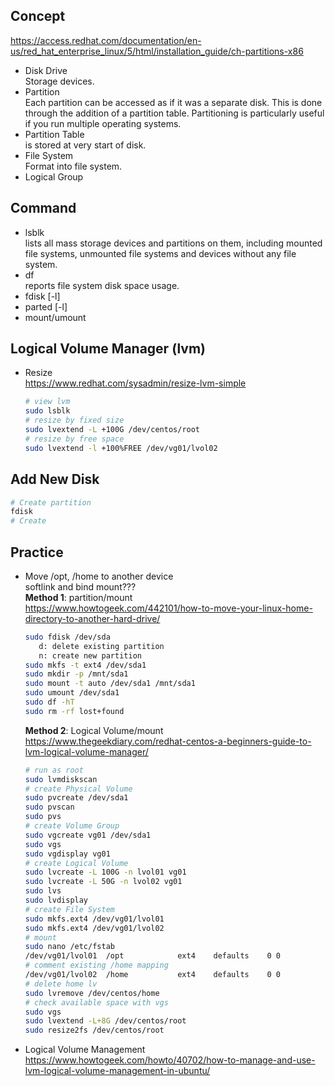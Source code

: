 ## Concept  
https://access.redhat.com/documentation/en-us/red_hat_enterprise_linux/5/html/installation_guide/ch-partitions-x86
- Disk Drive  
  Storage devices.
- Partition  
  Each partition can be accessed as if it was a separate disk. This is done through the addition of a partition table. Partitioning is particularly useful if you run multiple operating systems.
- Partition Table  
  is stored at very start of disk.  
- File System  
  Format into file system.  
- Logical Group

## Command
- lsblk  
  lists all mass storage devices and partitions on them, including mounted file systems, unmounted file systems and devices without any file system.
- df  
  reports file system disk space usage.
- fdisk [-l]
- parted [-l]
- mount/umount

## Logical Volume Manager (lvm)
- Resize  
  https://www.redhat.com/sysadmin/resize-lvm-simple  
  ```sh
  # view lvm
  sudo lsblk
  # resize by fixed size
  sudo lvextend -L +100G /dev/centos/root
  # resize by free space
  sudo lvextend -l +100%FREE /dev/vg01/lvol02
  ```

## Add New Disk
```sh
# Create partition
fdisk
# Create 
```

## Practice
- Move /opt, /home to another device  
softlink and bind mount???  
**Method 1**: partition/mount  
https://www.howtogeek.com/442101/how-to-move-your-linux-home-directory-to-another-hard-drive/  
  ```sh
  sudo fdisk /dev/sda
     d: delete existing partition
     n: create new partition
  sudo mkfs -t ext4 /dev/sda1
  sudo mkdir -p /mnt/sda1
  sudo mount -t auto /dev/sda1 /mnt/sda1
  sudo umount /dev/sda1
  sudo df -hT
  sudo rm -rf lost+found
  ```
  **Method 2**: Logical Volume/mount  
  https://www.thegeekdiary.com/redhat-centos-a-beginners-guide-to-lvm-logical-volume-manager/  
  ```sh
  # run as root
  sudo lvmdiskscan
  # create Physical Volume
  sudo pvcreate /dev/sda1
  sudo pvscan
  sudo pvs
  # create Volume Group
  sudo vgcreate vg01 /dev/sda1
  sudo vgs
  sudo vgdisplay vg01
  # create Logical Volume
  sudo lvcreate -L 100G -n lvol01 vg01
  sudo lvcreate -L 50G -n lvol02 vg01
  sudo lvs
  sudo lvdisplay
  # create File System
  sudo mkfs.ext4 /dev/vg01/lvol01
  sudo mkfs.ext4 /dev/vg01/lvol02
  # mount
  sudo nano /etc/fstab
  /dev/vg01/lvol01	/opt			ext4	defaults	0 0
  # comment existing /home mapping
  /dev/vg01/lvol02	/home			ext4	defaults	0 0
  # delete home lv
  sudo lvremove /dev/centos/home
  # check available space with vgs
  sudo vgs
  sudo lvextend -L+8G /dev/centos/root
  sudo resize2fs /dev/centos/root
  ```
- Logical Volume Management  
  https://www.howtogeek.com/howto/40702/how-to-manage-and-use-lvm-logical-volume-management-in-ubuntu/  
